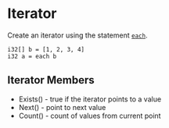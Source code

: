 #  Iterator

Create an iterator using  the statement [`each`](statements.md#each).

```
i32[] b = [1, 2, 3, 4]
i32 a = each b
```

## Iterator Members

- Exists() - true if the iterator points to a value
- Next() - point to next value
- Count() - count of values from current point


